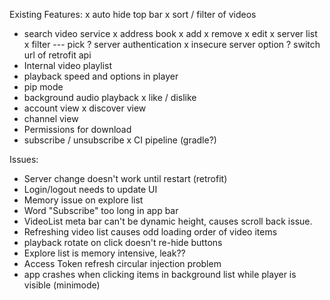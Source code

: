 Existing Features:
x auto hide top bar
x sort / filter of videos
- search video service
x address book
x add
x remove
x edit
x server list
x filter
--- pick
? server authentication
x insecure server option
? switch url of retrofit api
- Internal video playlist
- playback speed and options in player
- pip mode
- background audio playback
x like / dislike
- account view
x discover view
- channel view
- Permissions for download
- subscribe / unsubscribe
x CI pipeline (gradle?)

Issues:
- Server change doesn't work until restart (retrofit)
- Login/logout needs to update UI
- Memory issue on explore list
- Word "Subscribe" too long in app bar
- VideoList meta bar can't be dynamic height, causes scroll back issue.
- Refreshing video list causes odd loading order of video items
- playback rotate on click doesn't re-hide buttons
- Explore list is memory intensive, leak??
- Access Token refresh circular injection problem
- app crashes when clicking items in background list while player is visible (minimode)
